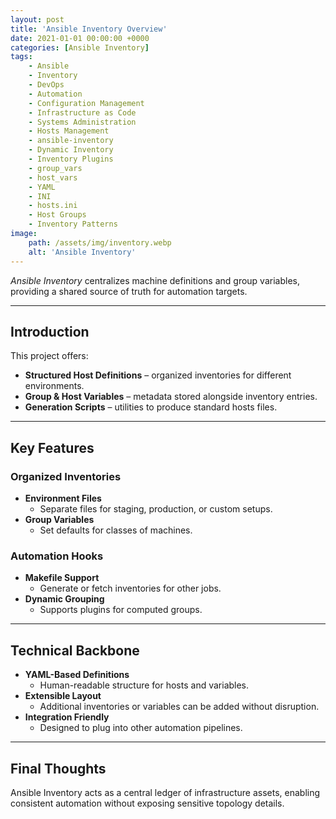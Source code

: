 ```yaml
---
layout: post
title: 'Ansible Inventory Overview'
date: 2021-01-01 00:00:00 +0000
categories: [Ansible Inventory]
tags:
    - Ansible
    - Inventory
    - DevOps
    - Automation
    - Configuration Management
    - Infrastructure as Code
    - Systems Administration
    - Hosts Management
    - ansible-inventory
    - Dynamic Inventory
    - Inventory Plugins
    - group_vars
    - host_vars
    - YAML
    - INI
    - hosts.ini
    - Host Groups
    - Inventory Patterns
image:
    path: /assets/img/inventory.webp
    alt: 'Ansible Inventory'
---
```


_Ansible Inventory_ centralizes machine definitions and group variables, providing a shared source of truth for automation targets.

---

## Introduction

This project offers:

-   **Structured Host Definitions** – organized inventories for different environments.
-   **Group & Host Variables** – metadata stored alongside inventory entries.
-   **Generation Scripts** – utilities to produce standard hosts files.

---

## Key Features

### Organized Inventories

-   **Environment Files**
    -   Separate files for staging, production, or custom setups.
-   **Group Variables**
    -   Set defaults for classes of machines.

### Automation Hooks

-   **Makefile Support**
    -   Generate or fetch inventories for other jobs.
-   **Dynamic Grouping**
    -   Supports plugins for computed groups.

---

## Technical Backbone

-   **YAML-Based Definitions**
    -   Human-readable structure for hosts and variables.
-   **Extensible Layout**
    -   Additional inventories or variables can be added without disruption.
-   **Integration Friendly**
    -   Designed to plug into other automation pipelines.

---

## Final Thoughts

Ansible Inventory acts as a central ledger of infrastructure assets, enabling consistent automation without exposing sensitive topology details.
